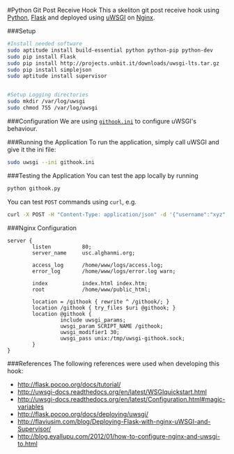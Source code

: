#Python Git Post Receive Hook
This a skeliton git post receive hook using [Python](http://www.python.org/), [Flask](http://flask.pocoo.org/) and deployed using [uWSGI](http://projects.unbit.it/uwsgi/) on [Nginx](http://wiki.nginx.org/).


###Setup
```sh
#Install needed software
sudo aptitude install build-essential python python-pip python-dev
sudo pip install Flask
sudo pip install http://projects.unbit.it/downloads/uwsgi-lts.tar.gz
sudo pip install simplejson
sudo aptitude install supervisor


#Setup Logging directories
sudo mkdir /var/log/uwsgi
sudo chmod 755 /var/log/uwsgi
```

###Configuration
We are using [`githook.ini`](githook.ini) to configure uWSGI's behaviour.

###Running the Application
To run the application, simply call uWSGI and give it the ini file:
```sh
sudo uwsgi --ini githook.ini
```

###Testing the Application
You can test the app locally by running
```sh
python githook.py
```

You can test `POST` commands using `curl`, e.g.
```sh
curl -X POST -H "Content-Type: application/json" -d '{"username":"xyz","password":"xyz"}' http://localhost:5000/deploy
```

###Nginx Configuration
```nginx
server {
        listen          80;
        server_name     usc.alghanmi.org;

        access_log      /home/www/logs/access.log;
        error_log       /home/www/logs/error.log warn;

        index           index.html index.htm;
        root            /home/www/public_html;

        location = /githook { rewrite ^ /githook/; }
        location /githook { try_files $uri @githook; }
        location @githook {
                 include uwsgi_params;
                 uwsgi_param SCRIPT_NAME /githook;
                 uwsgi_modifier1 30;
                 uwsgi_pass unix:/tmp/uwsgi-githook.sock;
        }
}
```

###References
The following references were used when developing this hook:
  + http://flask.pocoo.org/docs/tutorial/
  + http://uwsgi-docs.readthedocs.org/en/latest/WSGIquickstart.html
  + http://uwsgi-docs.readthedocs.org/en/latest/Configuration.html#magic-variables
  + http://flask.pocoo.org/docs/deploying/uwsgi/
  + http://flaviusim.com/blog/Deploying-Flask-with-nginx-uWSGI-and-Supervisor/
  + http://blog.eyallupu.com/2012/01/how-to-configure-nginx-and-uwsgi-to.html
